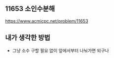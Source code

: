 ## 11653 소인수분해

<https://www.acmicpc.net/problem/11653>

## 내가 생각한 방법

<!-- ![이미지](./img.png) -->

- 그냥 소수 구할 필요 없이 앞에서부터 나눠가면 되구나
